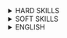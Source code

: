 <details> <summary>HARD SKILLS</summary><blockquote>

<details><summary>Base IT knowledge</summary><blockquote>
  
<details><summary>Computer science</summary><blockquote>

**_Expected for selected level:_**

<details><summary>Basic data structures</summary><blockquote>

---
Success criteria:
+ Primitive data types
+ Array
+ Linked List
+ Stack
+ Map/Dictionary
+ Queue
+ Deque
---
Materials:
+ [Array Data Structure](http://en.wikipedia.org/wiki/Array_data_structure)
+ [Implementations](https://docs.oracle.com/javase/tutorial/collections/implementations/index.html)
+ [Queue](http://en.wikipedia.org/wiki/Queue_(abstract_data_type))
+ [Stack](http://en.wikipedia.org/wiki/Stack_(abstract_data_type))
---
</blockquote></details>

<details><summary>Recursion</summary><blockquote>

---
Success criteria:
+ Recursion vs Iteration
+ Head vs Tail recursion
---
Materials:
+ [Recursion](http://en.wikipedia.org/wiki/Recursion_(computer_science))
+ [Recursive Programming](https://www.cs.cmu.edu/~adamchik/15-121/lectures/Recursions/recursions.html)
+ [Replace Recursion with Iteration](https://www.refactoring.com/catalog/replaceRecursionWithIteration.html)
---
</blockquote></details>

<details><summary>Advanced data structures</summary><blockquote>

---
Success criteria:
+ Heap
+ Trees
+ Self-balanced trees (red-black, B-tree)
+ Graph definition
+ Graph types
+ Common graph problems
+ Concurrency data structures
---
Materials:
+ [Algorithms, Part II](https://www.coursera.org/learn/algorithms-part2)
+ [Collections cheat-sheet](http://zeroturnaround.com/wp-content/uploads/2016/04/Java-Collections-cheat-sheet.png)
+ [Implementations](https://docs.oracle.com/javase/tutorial/collections/implementations/index.html)
---
</blockquote></details>

<details><summary>Basic algorithms</summary><blockquote>

---
Success criteria:
+ Big-O notation
+ Divide-and-conquer algorithms
+ Randomized algorithms
+ Quick sort
+ Merge sort
+ Greedy algorithms
+ Lists manipulations
+ Binary search
---
Materials:
+ [Algorithms, Part I](https://www.coursera.org/learn/algorithms-part1)
+ [Algorithms: Design and Analysis, Part 1](https://www.coursera.org/course/algo)
+ [Thomas H Cormen: Introduction to Algorithms](https://www.amazon.com/Introduction-Algorithms-3rd-MIT-Press/dp/0262033844)
---
</blockquote></details>

<details><summary>Basic data structures internals</summary><blockquote>

---
Success criteria:
+ Basic data structures implementation details (for particular technology stack). Ex: ArrayList, LinkedList, HashMap
---
Materials:
+ [Hash Table](http://en.wikipedia.org/wiki/Hash_table)
+ [Implementations](https://docs.oracle.com/javase/tutorial/collections/implementations/index.html)
---
</blockquote></details>

**_Optional for selected level:_**

<details><summary>Advanced algorithms</summary><blockquote>

---
Success criteria:
+ Sequence alignment
+ Binary search tree
+ Tree traversal
+ Minimum spanning tree
+ Clustering
+ Depths first search
+ Breadth first search
+ Dijkstra shortest path
+ Dynamic programming
+ Knapsack problem
+ Travelling Salesman Problem
---
Materials:
+ [Algorithms (4th Edition) 4th Edition](Algorithms (4th Edition) 4th Edition by Robert Sedgewick (Author), Kevin Wayne (Author))
+ [Algorithms: Design and Analysis, Part 1](https://www.coursera.org/course/algo)
+ [Algorithms: Design and Analysis, Part 2](https://www.coursera.org/course/algo2)
+ [Basic Sorting algorithms](http://en.wikipedia.org/wiki/Sorting_algorithm)
+ [Red black tree](http://en.wikipedia.org/wiki/Red%E2%80%93black_tree)
+ [Trees](http://en.wikipedia.org/wiki/Tree_(data_structure))
+ [Understanding algorithm complexity](http://en.wikipedia.org/wiki/Analysis_of_algorithms)
---
</blockquote></details>

<details><summary>Cryptography</summary><blockquote>

---
Success criteria:
+ Symmetric cryptography
+ Asymmetric cryptography
+ Hashing
---
Materials:
+ [Cryptography](https://en.wikipedia.org/wiki/Cryptography)
+ [Hash function](http://en.wikipedia.org/wiki/Hash_function)
---
</blockquote></details>

<details><summary>Machine Learning</summary><blockquote>

---
Success criteria:
+ Supervised vs Non-supervised learning
+ Linear Regression
+ Logistic Regression
+ Neural Networks
---
Materials:
+ [Machine Learning](https://www.coursera.org/learn/machine-learning)
---
</blockquote></details>

<details><summary>P-Complete problems</summary><blockquote>

---
Success criteria:
+ Definition
+ P vs NP
+ Approaches for NP-Complete problems
---
Materials:
+ [Algorithms: Design and Analysis, Part 2](https://www.coursera.org/course/algo2)
---
</blockquote></details>

<details><summary>Optimization approaches</summary><blockquote>

---
Success criteria:
+ Genetic algorithm
+ Simulated annealing
+ Monte Carlo method
+ Gradient descent
+ Linear optimization (Simplex algorithm, Ellipsoid method)
---
Materials:
+ [Ellipsoid method](https://en.wikipedia.org/wiki/Ellipsoid_method)
+ [Genetic algorithm](https://en.wikipedia.org/wiki/Genetic_algorithm)
+ [Gradient descent](https://en.wikipedia.org/wiki/Gradient_descent)
+ [Monte Carlo method](https://en.wikipedia.org/wiki/Monte_Carlo_method)
+ [Simplex algorithm](https://en.wikipedia.org/wiki/Simplex_algorithm)
+ [Simulated annealing](https://en.wikipedia.org/wiki/Simulated_annealing)
---
</blockquote></details>

</blockquote></details>

</blockquote></details>

<details><summary>Architecture knowledge</summary><blockquote>

**_Expected for selected level:_**

<details><summary>Layered architecture</summary><blockquote>

---
Success criteria:
+ Different layers has to be named (presentation layer -> business layer -> persistence layer -> database) - Purpose of layer isolation (concept of Separation of Concern, layers are replaceable) - One way communication, concept of open and closed layers (open can be leaped over) - Elements of the various layers (presentation layer: jsf page, managed bean, business layer: business objects, persistence layer: persistence mgr -> mybatis, database: various SQL solutions, NoSQL)
---
Materials:
+ [Layered Application Guidelines](https://msdn.microsoft.com/en-us/library/ee658109.aspx)
+ [Layered Architecture : Pattern Description, Key Concepts](https://www.safaribooksonline.com/library/view/software-architecture-patterns/9781491971437/ch01.html)
---
</blockquote></details>

<details><summary>UML Basics for Developers - Novice</summary><blockquote>

---
Success criteria:
+ Understanding purpose and importance of UML
+ Ability to read any type of UML diagrams
---
Materials:
+ [UML Essentials for Java](http://www.amazon.com/UML-Java%C2%BF-Programmers-Robert-Martin/dp/0131428489)
---
</blockquote></details>

<details><summary>Architectural patterns</summary><blockquote>

---
Success criteria:
+ Understanding the basics: - Why does a clear, properly defined architecture is important? (seeing the big picture before starting the development, avoiding the big ball of mud…) - How does architecture patterns help? (help define basic characteristics/behavior of an app.) - List the various patterns (monolithic, Microservices, SOA, client-server, layered, space based, microkernel, pipe and filter...) - Understanding the differences between the pattern, when to use them (scalability, performance, ease of deployment, testability, other quality attributes)
---
Materials:
+ [CQRS](http://martinfowler.com/bliki/CQRS.html)
+ [Event-driven architecture](https://en.wikipedia.org/wiki/Event-driven_architecture)
+ [Event sourcing](http://martinfowler.com/eaaDev/EventSourcing.html)
+ [Event sourcing, event-driven architectures and CQRS](https://www.youtube.com/watch?v=aWUZLejW-2I)
+ [Software Architecture Fundamentals Understanding the Basics by O'Reilly](http://shop.oreilly.com/product/110000195.do)
+ [Software Architecture Patterns](http://www.oreilly.com/programming/free/software-architecture-patterns.csp)
---
</blockquote></details>

<details><summary>Domain-driven design</summary><blockquote>

---
Success criteria:
+ - Importance of a domain expert, the ubiquitous language - Bounded context - Entity vs. Value Object, Associations, Aggregates - Typical patterns in DDD (Repository Façade, Adapter) - Anti corruption layer - Domain events
---
Materials:
+ [DDD Community](http://dddcommunity.org/)
+ [Domain-Driven Design: Tackling Complexity in the Heart of Software](https://www.amazon.com/gp/product/0321125215/)
+ [Domain-Driven Design Quickly](http://www.infoq.com/minibooks/domain-driven-design-quickly)
+ [Pluralsight](http://www.pluralsight.com/courses/domain-driven-design-fundamentals)
---
</blockquote></details>

<details><summary>Integration Patterns - Intermediate</summary><blockquote>

---
Success criteria:
+ Theoretical knowledge of most integration patterns
+ Understanding of systems integration concepts
---
Materials:
+ [Compact list of the patterns](http://camel.apache.org/enterprise-integration-patterns.html)
+ [Introduction to integration patterns](http://www.amazon.com/Enterprise-Integration-Patterns-Designing-Deploying/dp/0321200683)
+ [Introduction to Integration With Apache Camel](https://www.pluralsight.com/courses/apache-camel-intro-integration)
---
</blockquote></details>

<details><summary>SOA + Microservices</summary><blockquote>

---
Success criteria:
+ Understanding the concepts of both SOA and MS (service components, distributed architecture) and bringing differences in compare SOA and MS (i.e. SOA is complex, expensive, difficult to understand and implement)
+ Describing implementation topologies (API REST-based, Application REST-based topology, Centralized messaging topology)
+ Name advantages of Microservices architecture versus SOA and vice versa
---
Materials:
+ [Event-Driven Microservices](http://shop.oreilly.com/product/0636920047551.do)
+ [Microservice architecture patterns and best practices](http://microservices.io/)
+ [Microsoft application architecture guide. Chapter 9: Service Layer Guidelines](https://docs.microsoft.com/en-us/previous-versions/msp-n-p/ee658090(v%3dpandp.10))
+ [Service layer](http://www.microsoft.com/en-us/download/details.aspx?id=16236)
---
</blockquote></details>

<details><summary>Typical architecture bugs/antipatterns</summary><blockquote>

---
Success criteria:
+ Architecture by implication: we go Agile, we don't need architecture Design by committee: too many person involved, but no unifying plan or vision -> one knowledgeable, accountable architect needed Analysis paralysis: too many details hide the core principles Vendor lock-in: dependency on one, big vendor Reinvent the wheel: missing communication between projects Big upfront design: designing the entire architecture at the beginning of the project when you know least about the system Armchair architecture: non-coding architects, who are not fully involved in the full lifecycle of the project
---
Materials:
+ [Useful reading](https://sourcemaking.com/antipatterns/software-architecture-antipatterns)
---
</blockquote></details>

<details><summary>UML Basics for Developers - Intermediate</summary><blockquote>

---
Success criteria:
+ Ability to draw any type of UML diagrams
+ Contribution to architecture documentation
---
Materials:
+ [UML Concepts](Michael R. Blaha, James R Rumbaugh. Object-Oriented Modeling and Design with UML)
+ [UML Distilled](http://www.amazon.com/UML-Distilled-Standard-Modeling-Language-ebook/dp/B000OZ0N8A/ref=mt_kindle?_encoding=UTF8&me=)
---
</blockquote></details>

<details><summary>Integration Patterns - Advanced</summary><blockquote>

---
Success criteria:
+ Practical usage of several integration patterns
---
Materials:
+ [Integration patterns](http://www.enterpriseintegrationpatterns.com/)
---
</blockquote></details>

<details><summary>Message-oriented architecture</summary><blockquote>

---
Success criteria:
+ Describe some patterns: CQRS, Event-sourcing
+ Comparison between Message-oriented architecture and Event-driven Architecture
+ Drawbacks of Message-oriented architecture (transactions support, maintenance and governance of component contracts)
+ PROS and CONS of the various development process stages comparing to other patterns (i.e. development VS deployment, testability VS scalability)
---
Materials:
+ [Enterprise integration patterns - designing, building, and deploying messaging solutions](http://www.amazon.com/Enterprise-Integration-Patterns-Designing-Deploying/dp/0321200683/)
---
</blockquote></details>

</blockquote></details>  

<details><summary>Development</summary><blockquote>

<details><summary>Java Development</summary><blockquote>

<details><summary>Java Software Design</summary><blockquote>

Expected for selected level:
<details><summary>GOF Patterns - Novice</summary><blockquote>
This is a dropdown with text!
</blockquote></details>

<details><summary>Aspect-oriented programming</summary><blockquote>
This is a dropdown with text!
</blockquote></details>

<details><summary>GOF Patterns - Intermediate</summary><blockquote>
This is a dropdown with text!
</blockquote></details>

<details><summary>OOP design principles</summary><blockquote>
This is a dropdown with text!
</blockquote></details>

<details><summary>Functional programming</summary><blockquote>
This is a dropdown with text!
</blockquote></details>

Optional for selected level:
<details><summary>Reactive design/programming</summary><blockquote>
This is a dropdown with text!
</blockquote></details>

</blockquote></details>

<details><summary>Java SE Development</summary><blockquote>
  
<details><summary>Core Java Development</summary><blockquote>

**_Expected for selected level:_**

<details><summary>Java and XML - Novice</summary><blockquote>
  
---  
Success criteria:
+ Understand the concept of marshalling / unmarshalling
+ Understand XML parsing concepts
---
Materials:
Java & XML
+ https://www.ntu.edu.sg/home/ehchua/programming/java/J6d_xml.html
+ https://docs.oracle.com/javase/tutorial/jaxb/TOC.html
+ http://www.oracle.com/technetwork/articles/javase/index-140168.html
+ https://www.javatpoint.com/jaxb-unmarshalling-example
+ https://examples.javacodegeeks.com/core-java/xml/bind/jaxb-unmarshal-example/
---
</blockquote></details>

<details><summary>Java Collections overview</summary><blockquote>

---
Success criteria:
+ Know all basic interfaces (List, Set, Map) and understand their differences
+ Know implementations of these interfaces from JDK and their behavior
---
Materials:
+ [Collections.compare:JDK, Eclipse, Guava, Apache](https://youtu.be/QwZF8xQHlxE?t=2504)
+ [Collections Framework Overview](https://docs.oracle.com/javase/8/docs/technotes/guides/collections/overview.html)
+ [Java Collections Framework](http://www.tutorialspoint.com/java/java_collections.htm)
+ [Java Collections Framework summary table](http://www.codejava.net/java-core/collections/java-collections-framework-summary-table)
+ [Java collections overview](http://tutorials.jenkov.com/java-collections/overview.html)
+ [Java collections overview](https://en.wikiversity.org/wiki/Java_Collections_Overview)
---
</blockquote></details>

<details><summary>Java IO</summary><blockquote>

---
Success criteria:
+ Know Java serialization approaches
+ Reader/Writer vs Stream
---
Materials:
+ [Introduction to Java Serialization](https://www.baeldung.com/java-serialization)
+ [java.io Quick Reference](http://www.cs101.org/ipij/io-reference.html)
---
</blockquote></details>

<details><summary>Java Language Fundamentals</summary><blockquote>

---
Success criteria:
+ Understand OOP concepts
+ Know language syntax and constructions
+ Understand visibility modifiers, exception handling
+ Be aware of java.lang.*classes
---
Materials:
+ [Java - Basic Syntax](http://www.tutorialspoint.com/java/java_basic_syntax.htm)
+ [Java Language Specification > Chapter 18. Syntax](https://docs.oracle.com/javase/specs/jls/se7/html/jls-18.html)
+ [Java Language Specification > Chapter 19. Syntax](https://docs.oracle.com/javase/specs/jls/se8/html/jls-19.html)
+ [Java Programming Cheatsheet](http://introcs.cs.princeton.edu/java/11cheatsheet/)
+ [Some Java Syntax for Applications](http://www.willamette.edu/~gorr/classes/cs231/lectures/chp2.htm)
---
</blockquote></details>

<details><summary>Java Management Extensions (JMX) - Novice</summary><blockquote>

---
Success criteria:
+ Terms
+ Manageable Resource
+ Mbean
+ MBean Server
+ Accessing Mbeans
---
Materials:
+ [Essentials of the JMX API](http://docs.oracle.com/javase/1.5.0/docs/guide/jmx/tutorial/essential.html)
+ [Getting Started with Java Management Extensions (JMX)](http://www.oracle.com/technetwork/articles/javase/jmx-138825.html)
---
</blockquote></details>

<details><summary>Java Security, overview</summary><blockquote>

---
Success criteria:
+ Java Security Overview (hashing, signing, cryptography)
---
Materials:
+ [Java Security API](http://journals.ecs.soton.ac.uk/java/tutorial/security1.1/overview/index.html)
+ [Overview of Java Security Models](https://docs.oracle.com/cd/E12839_01/core.1111/e10043/introjps.htm)
---
</blockquote></details>

<details><summary>Multithreading: classic model and concurrency - Novice</summary><blockquote>

---
Success criteria:
+ Synchronized keyword (static vs non-static method, synchronized block)
+ volatile keyword, gotchas with 64-bit values
+ wait/notify/notifyAll, sleep, yeild
+ Starting new thread (start vs run), Runnable interface
+ Daemon Threads + JVM shutdown
+ Shutdown Hooks
+ Thread Groups
---
Materials:
+ [The Java Tutorials: Concurrency](https://docs.oracle.com/javase/tutorial/essential/concurrency/)
---
</blockquote></details>

<details><summary>The Java Database Connectivity API (JDBC), basics</summary><blockquote>

---
Success criteria:
+ Establishing a Connection
+ Using Callable Statements
+ Using Prepared Statements
+ Protecting from SQL injections
---
Materials:
+ [Java JDBC Tutorial - Part 0: Overview](https://www.youtube.com/watch?v=8-iQDUl10vM)
+ [Processing SQL Statements with JDBC](https://docs.oracle.com/javase/tutorial/jdbc/basics/processingsqlstatements.html)
---
</blockquote></details>

<details><summary>Java and XML - Intermediate</summary><blockquote>

---
Success criteria:
+ Be able to compare DOM / SAX / StAX / JAXB and select the most appropriate for the problem
+ Be able to customize XML processing operations
+ Know what is XPath and when to use it
+ Be aware of XSLT and its use cases
+ XSDs and DTDs
---
Materials:
+ [Document Object Model (DOM)](https://www.youtube.com/watch?v=ABIEmAyKtls)
+ [Extensible Stylesheet Language Transformations (XSLT/XPath), Xpath](https://www.youtube.com/watch?v=GCHfgJFzvKk)
+ [Generate XML Schema from Java class using 'schemagen' tool](http://theopentutorials.com/post/uncategorized/generate-xml-schema-from-java-class-using-schemagen-tool/)
+ [Java API for XML Processing (JAXP)](http://homepages.inf.ed.ac.uk/stg/teaching/ec/slides/jaxp.pdf)
+ [Java API for XML Processing (JAXP), in practice](http://www.ibm.com/developerworks/ru/library/x-stax1/)
+ [JAXB tutorial part 1: XML Binding explained : javavids](https://www.youtube.com/watch?v=4J_ytgQ96Kg)
+ [Simple API for XML (SAX)](https://xerces.apache.org/xerces2-j/faq-sax.html#faq-1)
+ [Simple API for XML (SAX)](http://www.saxproject.org/quickstart.html)
+ [Streaming API for XML (StAX)](https://docs.oracle.com/javase/tutorial/jaxp/stax/why.html)
---
</blockquote></details>

<details><summary>Java Collections day-to-day usage</summary><blockquote>

---
Success criteria:
+ Understand implementation details of concrete classes
---
Materials:
+ [Java Collections](http://www.benchresources.net/interview-question-on-java-collection-framework-overview/)
+ [Java collections overview](http://java-performance.info/java-collections-overview/)
---
</blockquote></details>

<details><summary>Java Management Extensions (JMX) - Intermediate</summary><blockquote>

---
Success criteria:
+ JMX Agent
+ Instrumentation
+ JMX API
---
Materials:
+ [Using JMX Agents](https://docs.oracle.com/javase/8/docs/technotes/guides/jmx/overview/agent.html)
---
</blockquote></details>

<details><summary>Java Naming & Directory Interface (JNDI)</summary><blockquote>

---
Success criteria:
+ JNDI Overview
+ JNDI Context
+ JNDI Environment
+ Binding Objects
+ Type Inference
---
Materials:
+ [Java Naming and Directory Interface (JNDI)](http://docs.oracle.com/javase/8/docs/technotes/guides/jndi/)
+ [Naming and Directory Concepts](https://docs.oracle.com/javase/tutorial/jndi/concepts/index.html)
---
</blockquote></details>

<details><summary>Java NIO - Intermediate</summary><blockquote>

---
Success criteria:
+ NIO files
---
Materials:
+ [Java NIO files tutorial (Oracle site)](https://docs.oracle.com/javase/tutorial/essential/io/fileio.html)
---
</blockquote></details>

<details><summary>Multithreading: classic model and concurrency - Intermediate</summary><blockquote>

---
Success criteria:
+ Standard Executors (Single-Thread, Fixed, Pooled)
+ Scheduled executor
+ Callable/Future interface
+ ReentrantLock, ReentrantReadWriteLock
+ Atomic* (Integer, Boolean, etc)
+ Concurrent collections: CopyOnWriteArrayList/Set, ConcurrentSkipListMap/Set, ConcurrentHashMap
+ Thread States
+ BlockingQueues/Dequeues (Linked*, Array*, Priority*,etc...)
---
Materials:
+ [Java Concurrency Essentials Tutorial](https://www.javacodegeeks.com/2015/09/java-concurrency-essentials.html)
+ [Java Concurrent Animated](https://sourceforge.net/projects/javaconcurrenta)
---
</blockquote></details>

<details><summary>The Java Database Connectivity API (JDBC), in practice</summary><blockquote>

---
Success criteria:
+ Using Transactions
+ Obtaining metadata
+ Batch Processing
---
Materials:
+ [An Introduction to Java Database (JDBC) Programming](http://www.ntu.edu.sg/home/ehchua/programming/java/JDBC_Basic.html)
+ [JDBC Performance Tuning](http://www.simplecodestuffs.com/jdbc-performance-tuning/)
+ [JDBC - Transactions](http://www.tutorialspoint.com/jdbc/jdbc-transactions.htm)
+ [Using SQLXML Objects](https://docs.oracle.com/javase/tutorial/jdbc/basics/sqlxml.html)
---
</blockquote></details>

<details><summary>Java and XML - Advanced</summary><blockquote>

---
Success criteria:
+ Schema generation (schemagen)
+ Mapping cyclic references to XML
+ Dealing with large documents, performance and thread-safety
+ When to Use StAX
+ Streaming versus DOM
+ Pull Parsing versus Push Parsing
+ StAX Use Cases
+ Comparing StAX to Other JAXP APIs
+ StAX API
+ Cursor API
+ Iterator API
+ Iterator Event Types
+ Event Mapping
---
Materials:
+ [Trail: Java API for XML Processing (JAXP)](https://docs.oracle.com/javase/tutorial/jaxp/)
---
</blockquote></details>

<details><summary>Java Management Extensions (JMX) - Advanced</summary><blockquote>

---
Success criteria:
+ JMX Connectors
+ Lookup Services
+ Configuration
+ JMX Security
---
Materials:
+ [MX: Much More Than Just Application Monitoring](https://www.youtube.com/watch?v=aKGYa6Y9r60)
---
</blockquote></details>

<details><summary>Java Memory Model</summary><blockquote>

---
Success criteria:
+ Synchronizes-With rule
+ Happens-Before rule
+ synchronized keyword semantics
+ volatile keyword semantics
+ final fields visibility
---
Materials:
+ [JLS Chapter 17](https://docs.oracle.com/javase/specs/jls/se7/html/jls-17.html)  
---
</blockquote></details>

<details><summary>Java NIO - Advanced</summary><blockquote>

---
Success criteria:
+ Java NIO vs. IO
+ NIO network programming
---
Materials:
+ [Java NIO vs. IO](http://tutorials.jenkov.com/java-nio/index.html)
---
</blockquote></details>

<details><summary>Multithreading: classic model and concurrency - Advanced</summary><blockquote>

---
Success criteria:
+ Semaphore, Phaser, CountdownLatch, CyclicBarrier
+ Fork/Join pool
+ Self-Monitoring, Deadlock detection, long wait detection (over JMX)
---
Materials:
+ [Java Concurrency Utilities](http://tutorials.jenkov.com/java-util-concurrent/index.html)
---
</blockquote></details>

<details><summary>The Java Database Connectivity API (JDBC), advanced</summary><blockquote>

---
Success criteria:
+ Using Advanced Data Types (large objects, arrays, etc.)
+ Streaming Large Portions of Data
+ Transaction Isolation Levels
+ Safepoints
---
</blockquote></details>

**_Optional for selected level:_**

<details><summary>Authentication and Access Control</summary><blockquote>

---
Success criteria:
+ Java Authentication and Authorization Service (JAAS)
+ Signature Timestamp Support
---
Materials:
+ [JAAS Tutorials](http://www.cs.lafayette.edu/docs/java/guide/security/jaas/tutorials/index.html)
---
</blockquote></details>

<details><summary>Cryptography in Java</summary><blockquote>

---
Success criteria:
+ Java Cryptography Architecture(JCA)
+ Java Cryptographic Extension (JCE)
---
Materials:
+ [Java Cryptography Architecture](https://docs.oracle.com/javase/10/security/java-cryptography-architecture-jca-reference-guide.htm)
---
</blockquote></details>

<details><summary>Java Security, advanced</summary><blockquote>

---
Success criteria:
+ Security Architecture
+ Standard Algorithm
+ Oracle Providers
+ Policy Permissions
+ Default Policy Implementation and Policy File Syntax
+ API for Privileged Blocks
+ Security Managers
+ Security for Rich Internet Applications (RIAs)
+ Troubleshooting Security
+ The XML Digital Signature
---
</blockquote></details>

<details><summary>Lock-free programming</summary><blockquote>

---
Success criteria:
+ Difference from the approach with locks
+ Atomic operations, CAS, spinlocks, ABA problem
+ Lock-structures (queue, stack, map)
---
</blockquote></details>

<details><summary>Public Key Infrastructure (PKI)</summary><blockquote>

---
Success criteria:
+ X.509 Certificate and Certificate Revocations Lists (CRLs)
+ Java CertPath API
+ On-Line Certificate Status Protocol (OCSP)
+ Java PKCS#11 Reference Guide
---
Materials:
+ [Public Key Infrastructure (PKI)](https://www.youtube.com/watch?v=GQVSpHDfW4s)
---
</blockquote></details>

<details><summary>Secure Communications</summary><blockquote>

---
Success criteria:
+ Java Secure Socket Extension(JSSE)
+ Java GSS-API(JGSS)
+ Java SASL API
---
Materials:
+ [Support Readiness Document for Java Secure Socket Extension 1.0.1](http://ls7-www.cs.uni-dortmund.de/doc2/ersticd/dokumentation/supportreadiness/JSSE_SRD.pdf)
---
</blockquote></details>

</blockquote></details>

<details><summary>JVM, JDK and Tools</summary><blockquote>

**_Expected for selected level:_**

<details><summary>Classloading - Intermediate</summary><blockquote>

---
Success criteria:
+ Bootstrap, System and Extension classloaders
+ Current and Context Classloaders
+ How a class is loaded within JVM
---
Materials:
+ [Loading, Linking, and Initializing](https://docs.oracle.com/javase/specs/jvms/se7/html/jvms-5.html)
---
</blockquote></details>

<details><summary>Garbage Collection in Java</summary><blockquote>

---
Success criteria:
+ Available Collectors
+ Parallel Collector
+ Concurrent Collector
+ Sizing the Generations
---
Materials:
+ [Java Garbage Collection Basics](http://www.oracle.com/webfolder/technetwork/tutorials/obe/java/gc01/index.html)
+ [Java Garbage Collection Handbook](https://plumbr.io/java-garbage-collection-handbook)
+ [Java SE 8 HotSpot Virtual Machine Garbage Collection Tuning](https://docs.oracle.com/javase/10/gctuning/toc.htm)
---
</blockquote></details>

<details><summary>HotSpot Ergonomics</summary><blockquote>

---
Success criteria:
+ Garbage collector
+ Heap size
+ Runtime compiler
---
</blockquote></details>

<details><summary>HotSpot Performance and Tuning</summary><blockquote>

---
Success criteria:
+ Memory and Garbage Collection
+ Startup and Runtime Performance Optimization
+ Heap Monitoring
+ Thread Monitoring
+ Analysis Tools
---
Materials:
+ [Introduction to HotSpot JVM Performance and Tuning](https://www.ibm.com/support/knowledgecenter/SS3JSW_6.0.0/performance/performance/integrator/SIPM_HotSpotJVMIntro.html?view=embed)
+ [JVM runtime analysis](https://docs.bmc.com/docs/display/public/ars81/JVM+runtime+analysis)
+ [Tuning Java Virtual Machines (JVMs)](https://docs.oracle.com/cd/E24329_01/web.1211/e24390/jvm_tuning.htm#PERFM150)
---
</blockquote></details>

<details><summary>HotSpot VM overview</summary><blockquote>

---
Success criteria:
+ Engine Architecture
+ Command Line Options
---
Materials:
+ [The JVM Architecture Explained](https://dzone.com/articles/jvm-architecture-explained)
---
</blockquote></details>

<details><summary>Java Troubleshooting, Profiling, Monitoring and Management Tools</summary><blockquote>

---
Success criteria:
+ jconsole, Java Visual VM
+ Java Mission Control, Java Flight Recorder
---
Materials:
+ [Java Troubleshooting, Profiling, Monitoring and Management Tools](https://docs.oracle.com/javase/8/docs/technotes/tools/unix/s8-management-tools.html#sthref275)
---
</blockquote></details>

<details><summary>Classloading - Advanced</summary><blockquote>

---
Success criteria:
+ Implementing your own classloader
+ Classloading within application servers
+ Classloading and OSGi
---
Materials:
+ [Add link]()
---
</blockquote></details>

**_Optional for selected level:_**

<details><summary>Create and Build Applications</summary><blockquote>

---
Success criteria:
+ extcheck, jdeps, java, javah, jdb
---
Materials:
+ [Create and Build Applications](https://docs.oracle.com/javase/8/docs/technotes/tools/unix/s1-create-build-tools.html#sthref31)
---
</blockquote></details>

<details><summary>Internationalization Tools</summary><blockquote>

---
Success criteria:
+ native2ascii
---
Materials:
+ [Internationalization Tools](https://docs.oracle.com/javase/8/docs/technotes/tools/unix/s3-internationalizat-tools.html#sthref162)
---
</blockquote></details>

<details><summary>Java DB</summary><blockquote>

---
Success criteria:
+ Java DB overview
---
Materials:
+ [Add link]()
---
</blockquote></details>

<details><summary>Java Deployment Tools</summary><blockquote>

---
Success criteria:
+ javapackager, pack200, unpack200
---
Materials:
+ [Java Deployment Tools](https://docs.oracle.com/javase/8/docs/technotes/tools/unix/s6-deployment-tools.html#sthref214)
---
</blockquote></details>

<details><summary>Java IDL and RMI-IIOP Tools</summary><blockquote>

---
Success criteria:
+ tnameserv, idlj, orbd, servertool
---
Materials:
+ [Java IDL and RMI-IIOP Tools](https://docs.oracle.com/javase/8/docs/technotes/tools/unix/s5-idl-rmi-iiop.html#sthref183)
---
</blockquote></details>

<details><summary>Java Virtual Machine Tool Interface (JVM TI)</summary><blockquote>

---
Success criteria:
+ Java Virtual Machine Tool Interface (JVM TI) overview
---
Materials:
+ [Add link]()
---
</blockquote></details>

<details><summary>Java Web Services Tools</summary><blockquote>

---
Success criteria:
+ scheamgen, wsgen, wsimport, xjc
---
Materials:
+ [Java Web Services Tools](https://docs.oracle.com/javase/8/docs/technotes/tools/unix/s10-web-services-tools.html#sthref310)
---
</blockquote></details>

<details><summary>Java Web Start Tools</summary><blockquote>

---
Success criteria:
+ javaws
---
Materials:
+ [Java Web Start Tools](https://docs.oracle.com/javase/8/docs/technotes/tools/unix/s7-web-start-tools.html#sthref269)
---
</blockquote></details>

<details><summary>Monitoring Tools</summary><blockquote>

---
Success criteria:
+ jcmd, jps, jstat , jstatd
---
Materials:
+ [Monitoring Tools](https://docs.oracle.com/javase/8/docs/technotes/tools/unix/s9-monitoring-tools.html#sthref282)
---
</blockquote></details>

<details><summary>Remote Method Invocation (RMI) Tools</summary><blockquote>

---
Success criteria:
+ rmic, rmiregistry, rmid, serialver
---
Materials:
+ [Remote Method Invocation (RMI) Tools](https://docs.oracle.com/javase/8/docs/technotes/tools/unix/s4-rmi-tools.html#sthref166)
---
</blockquote></details>

<details><summary>Scripting Tools</summary><blockquote>

---
Success criteria:
+ jjs
+ jrunscript
---
Materials:
+ [Scripting Tools](https://docs.oracle.com/javase/8/docs/technotes/tools/unix/s12-scripting-tools.html#sthref347)
---
</blockquote></details>

<details><summary>Security Tools</summary><blockquote>

---
Success criteria:
+ keytool, jarsigner, policytool, kinit, klist, ktab
---
Materials:
+ [Security Tools](https://docs.oracle.com/javase/8/docs/technotes/tools/unix/s2-security-tools.html#sthref123)
---
</blockquote></details>

<details><summary>The Java Virtual Machine Specification, advanced</summary><blockquote>

---
Success criteria:
+ The class File Format
+ The ClassFile Structure
+ The Internal Form of Names
+ Descriptors
+ The Constant Pool
+ Fields
+ Methods
+ Attributes
+ Format Checking
+ Constraints on Java Virtual Machine code
+ Loading, Linking, and Initializing
+ The Java Virtual Machine Instruction Set
+ HotSpot Engine Architecture
+ HotSpot Thread Implementation (Solaris)
---
Materials:
+ [Add link]()
---
</blockquote></details>

<details><summary>The Java Virtual Machine Specification, basics</summary><blockquote>

---
Success criteria:
+ The Structure of the Java Virtual Machine
+ Classloader subsystem
+ Runtime data areas
+ Execution engine
---
Materials:
+ [The Java Virtual Machine](https://www.artima.com/insidejvm/ed2/jvmP.html)
---
</blockquote></details>

<details><summary>The Java Virtual Machine Specification, in practice</summary><blockquote>

---
Success criteria:
+ Compiling for the Java Virtual Machine
+ ByteCode Format
+ Constants, Local Variables, and Control Constructs representation
+ Arithmetic representation
+ Accessing the Run-Time Constant Pool
+ Receiving Arguments representation
+ Invoking Methods representation
+ Class Instances representation
+ Arrays representation
+ Compiling Switches
+ Operations on the Operand Stack
+ Throwing and Handling Exceptions
+ Compiling finally
+ Synchronization representation
+ Annotations
---
Materials:
+ [Internal architecture of the Java Virtual Machine (JVM) Java SE 7](http://blog.jamesdbloom.com/JVMInternals.html#per_thread)
---
</blockquote></details>

<details><summary>Troubleshooting tools</summary><blockquote>

---
Success criteria:
+ jinfo, jhat, jmap, jsadebugd, jstack
---
Materials:
+ [Troubleshooting tools](https://docs.oracle.com/javase/8/docs/technotes/tools/unix/s9-monitoring-tools.html#sthref282)
---
</blockquote></details>

</blockquote></details>

</blockquote></details>

<details><summary>Java EE Development</summary><blockquote>
This is a dropdown with text!
</blockquote></details>

<details><summary>Java 8</summary><blockquote>

**_Expected for selected level:_**

<details><summary>Concurrency</summary><blockquote>

---
Success criteria:
+ CompletableFuture
+ StampedLock
+ LongAdder, DoubleAdder
+ Parallel sorting
---
Materials:
+ [CompletableFuture in Java 8](https://youtu.be/-MBPQ7NIL_Y)
+ [Guide to CompletableFuture](http://www.baeldung.com/java-completablefuture)
+ [Java 8 concurrency](http://winterbe.com/posts/2015/04/07/java8-concurrency-tutorial-thread-executor-examples/)
+ [Java Parallel Sorting Blog](https://www.javacodegeeks.com/2013/04/arrays-sort-versus-arrays-parallelsort.html)
+ [New Concurrency Utilities in Java 8](https://youtu.be/Q_0_1mKTlnY)
---
</blockquote></details>

<details><summary>Interface’s Default and Static Methods</summary><blockquote>

---
Success criteria:
+ New default methods in JDK
+ Static methods in interfaces
---
Materials:
+ [Default Methods](http://docs.oracle.com/javase/tutorial/java/IandI/defaultmethods.html)
+ [Everything about Java 8](http://www.techempower.com/blog/2013/03/26/everything-about-java-8/)
+ [Interface Default and Static Method Reference](https://softwarecave.org/2017/02/13/default-and-static-methods-in-interfaces-in-java-8/)
---
</blockquote></details>

<details><summary>Lambdas and Functional Interfaces</summary><blockquote>

---
Success criteria:
+ Lambda expressions syntax
+ Method references
+ Purpose of @FunctionalInterface
+ API support for functional style (java.util.function)
---
Materials:
+ [Java 8 in action](https://www.manning.com/books/java-8-in-action)
+ [Your questions answered: all about Lambdas and friends](http://www.lambdafaq.org/)
---
</blockquote></details>

<details><summary>Significant Java 8 API changes</summary><blockquote>

---
Success criteria:
+ Optional class
+ New Date/Time API
---
Materials:
+ [DZone's Guide to Modern Java](https://dzone.com/guides/modern-java)
+ [Guide to Java 8 Optional](https://www.baeldung.com/java-optional)
+ [Java 8 Time and Date API Reference (1)](http://mattgreencroft.blogspot.com/2014/12/java-8-time-choosing-right-object.html)
+ [Java 8 Time and Date API Reference (2)](https://blog.tompawlak.org/java-8-conversion-new-date-time-api)
+ [Java 8 Time and Date API Reference (3)](https://www.nagarro.com/en/perspectives/post/28/java-8-new-date-and-time-api)
---
</blockquote></details>

<details><summary>Streams</summary><blockquote>

---
Success criteria:
+ Intermediate and terminal operations
+ Classes from java.util.stream (Stream, StreamSupport, Spliterator), streams of primitives
+ Sequential and parallel streams
+ Standard streams (map, filter, sum, etc)
---
Materials:
+ [Part 2: Processing Data with Java SE 8 Streams](http://www.oracle.com/technetwork/articles/java/architect-streams-pt2-2227132.html)
+ [Processing Data with Java SE 8 Streams, Part 1](http://www.oracle.com/technetwork/articles/java/ma14-java-se-8-streams-2177646.html)
---
</blockquote></details>

</blockquote></details>

<details><summary>Application Layer Frameworks</summary><blockquote>

<details><summary>Spring Framework</summary><blockquote>

<details><summary>Spring Core</summary><blockquote>

**_Expected for selected level:_**

<details><summary>Beans, IoC Container</summary><blockquote>

---
Success criteria:
+ Container and Beans overview
+ Dependencies
+ Bean scopes
+ Customizing the nature of a bean
+ Bean definition inheritance
+ Container Extension Points
+ XML based container configuration
+ Annotation-based container configuration
+ Classpath scanning and managed components
+ Using JSR 330 Standard Annotations
+ Java-based container configuration
+ Additional Capabilities of the ApplicationContext
+ The BeanFactory
---
Materials:
+ [Beans, IoC Container](https://docs.spring.io/spring/docs/current/spring-framework-reference/core.html#beans)
+ [Spring Fundamentals](https://www.pluralsight.com/courses/spring-fundamentals)
---
</blockquote></details>

<details><summary>Resources files handling</summary><blockquote>

---
Success criteria:
+ The Resource interface
+ The ResourceLoader
+ Resources as dependencies
+ Application contexts and Resource paths
---
Materials:
+ [Resources files handling](https://docs.spring.io/spring/docs/current/spring-framework-reference/core.html#resources)
---
</blockquote></details>

<details><summary>AOP with Spring - Intermediate</summary><blockquote>

---
Success criteria:
+ AOP Introduction
+ Built in proxying mechanisms
---
Materials:
+ [AOP with Spring - Intermediate](https://docs.spring.io/spring/docs/current/spring-framework-reference/core.html#aop)
---
</blockquote></details>

<details><summary>EJB</summary><blockquote>

---
Success criteria:
+ Accessing EJBs
+ Spring’s EJB implementation support
---
Materials:
+ [EJB](https://docs.spring.io/spring/docs/current/spring-framework-reference/integration.html#ejb)
---
</blockquote></details>

<details><summary>Introduction to Spring Testing</summary><blockquote>

---
Success criteria:
+ Introduction to Spring Testing
+ Unit Testing
+ Integration Testing
+ MVC Test Framework
---
Materials:
+ [Introduction to Spring Testing](https://docs.spring.io/spring/docs/current/spring-framework-reference/testing.html#testing-introduction)
---
</blockquote></details>

<details><summary>JMS</summary><blockquote>

---
Success criteria:
+ Using Spring JMS
+ Sending a Message
+ Receiving a message
---
Materials:
+ [JMS](http://docs.spring.io/spring/docs/current/spring-framework-reference/html/jms.html)
---
</blockquote></details>

<details><summary>Spring MVC Framework</summary><blockquote>

---
Success criteria:
+ The DispatcherServlet
+ Implementing Controllers
+ Handler mappings
+ Resolving views
+ Building URIs
+ Using locales
+ Using themes
+ Spring’s multipart (file upload) support
+ Handling exceptions
+ Web Security
+ Convention over configuration support
+ HTTP caching support
+ Configuring Spring MVC
---
Materials:
+ [Spring MVC Framework](https://docs.spring.io/spring/docs/current/spring-framework-reference/web.html#mvc)
---
</blockquote></details>

<details><summary>Spring.MVC Framework. REST Implementation</summary><blockquote>

---
Success criteria:
+ Creating REST Controllers
+ RestTemplate usage
+ HTTP Message Conversion
+ Async RestTemplate
+ Creating asynchronous controller
---
Materials:
+ [Architecting Web Applications with Spring](https://www.pluralsight.com/courses/architecting-web-applications-spring)
+ [Spring.MVC Framework. REST Implementation(1)](https://docs.spring.io/spring-framework/docs/4.3.13.RELEASE/spring-framework-reference/html/mvc.html#mvc-controller)
+ [Spring.MVC Framework. REST Implementation(2)](https://docs.spring.io/spring-framework/docs/current/spring-framework-reference/web.html#mvc-controller)
+ [Spring.MVC Framework. REST Implementation](https://spring.io/guides/gs/rest-service/)
---
</blockquote></details>

<details><summary>Validation, Data Binding, and Type Conversion</summary><blockquote>

---
Success criteria:
+ Resolving codes to error messages
+ Bean manipulation and the BeanWrapper
+ Spring Type Conversion
+ Spring Field Formatting
+ Configuring a global date & time format
+ Spring Validation
---
Materials:
+ [Validation, Data Binding, and Type Conversion(1)](https://docs.spring.io/spring-framework/docs/4.3.13.RELEASE/spring-framework-reference/html/validation.html)
+ [Validation, Data Binding, and Type Conversion(2)](https://docs.spring.io/spring-framework/docs/current/spring-framework-reference/core.html#validation)
---
</blockquote></details>

<details><summary>AOP with Spring - Advanced</summary><blockquote>

---
Success criteria:
+ @AspectJ support
+ Using AspectJ with Spring applications
+ Schema-based AOP support
+ Mixing aspect types
+ Pointcut API in Spring
+ Advice API in Spring
+ Advisor API in Spring
+ Using the ProxyFactoryBean to create AOP proxies
+ Concise proxy definitions
+ Creating AOP proxies programmatically with the ProxyFactory
+ Manipulating advised objects
+ Using TargetSources
+ Defining new Advice types
---
Materials:
+ [AOP using Spring AOP and AspectJ](https://www.pluralsight.com/courses/aspect-oriented-programming-spring-aspectj)
+ [AOP with Spring - Advanced](https://docs.spring.io/spring/docs/current/spring-framework-reference/core.html#aop-api)
---
</blockquote></details>

<details><summary>Cache Abstraction</summary><blockquote>

---
Success criteria:
+ Declarative annotation-based caching
+ Declarative XML-based caching
+ Configuring the cache storage
+ Plugging-in different back-end caches
---
Materials:
+ [Cache Abstraction](https://docs.spring.io/spring/docs/current/spring-framework-reference/integration.html#cache)
+ [Cache Providers](http://docs.spring.io/spring-boot/docs/current/reference/html/boot-features-caching.html)
---
</blockquote></details>

<details><summary>JMX</summary><blockquote>

---
Success criteria:
+ Exporting your beans to JMX
+ Controlling the management interface of your beans
+ Controlling the ObjectNames for your beans
+ JSR-160 Connectors
+ Accessing MBeans via Proxies
+ Notifications
---
Materials:
+ [JMX](http://docs.spring.io/autorepo/docs/spring/3.2.x/spring-framework-reference/html/jmx.html)
---
</blockquote></details>

<details><summary>Task Execution and Scheduling</summary><blockquote>

---
Success criteria:
+ The Spring TaskExecutor
+ The Spring TaskScheduler
+ Annotation Support
+ The Task Namespace
+ Using the Quartz Scheduler
---
Materials:
+ [Task Execution and Scheduling](https://docs.spring.io/spring/docs/current/spring-framework-reference/integration.html#scheduling)
---
</blockquote></details>

</blockquote></details>

<details><summary>Spring Data</summary><blockquote>

**_Expected for selected level:_**

<details><summary>Mapping frameworks - Spring JDBC</summary><blockquote>

---
Success criteria:
+ Basic JDBC processing
+ Controlling database connections
+ JDBC batch operations
+ Simplifying JDBC operations with the SimpleJdbc classes
+ Modeling JDBC operations as Java objects
+ Common problems with parameter and data value handling
+ Initializing a DataSource
---
Materials:
+ [Mapping frameworks - Spring JDBC](http://docs.spring.io/spring/docs/current/spring-framework-reference/html/jdbc.html)
---
</blockquote></details>

<details><summary>ORMs support</summary><blockquote>

---
Success criteria:
+ Resource and transaction management
+ Exception translation
+ Hibernate setup
+ Implementing DAOs based on plain JPA
---
Materials:
+ [Getting Started with Spring Data JPA](https://www.pluralsight.com/courses/spring-data-jpa-getting-started)
+ [ORMs support](https://docs.spring.io/spring-framework/docs/5.0.2.RELEASE/spring-framework-reference/data-access.html#orm)
---
</blockquote></details>

<details><summary>Programmatic transaction management</summary><blockquote>

---
Success criteria:
+ Spring Framework transaction management
+ Synchronizing resources with transactions
+ Declarative transaction management
+ Programmatic transaction management
---
Materials:
+ [Programmatic transaction management](http://docs.spring.io/spring/docs/current/spring-framework-reference/html/transaction.html)
---
</blockquote></details>

<details><summary>Spring Data REST</summary><blockquote>

---
Success criteria:
+ Introduction to Spring Data REST
---
Materials:
+ [Getting Started with Spring Data REST](https://www.pluralsight.com/courses/spring-data-rest-getting-started)
+ [Spring Data REST](http://docs.spring.io/spring-data/rest/docs/current/reference/html/)
+ [Use common Spring queries to access multiple NoSQL data stores](http://www.javaworld.com/article/2078898/open-source-tools/open-source-tools-open-source-java-projects-spring-data.html)
---
</blockquote></details>

</blockquote></details>

<details><summary>Spring Integration</summary><blockquote>

**_Expected for selected level:_**

<details><summary>Spring Integration introduction</summary><blockquote>

---
Success criteria:
+ Understnding basic concepts
+ List some basic patterns handled by Spring Integration
---
Materials:
+ [Develop a robust message-passing architecture with Spring Integration](http://www.javaworld.com/article/2142107/spring-framework/open-source-java-projects-spring-integration.html)
+ [Spring Integration introduction](https://docs.spring.io/spring-integration/reference/html/)
---
</blockquote></details>

</blockquote></details>

<details><summary>Spring Boot</summary><blockquote>

**_Expected for selected level:_**

<details><summary>Spring Boot introduction</summary><blockquote>

---
Success criteria:
+ Understnding basic concepts
+ Starter usage
---
Materials:
+ ["Bootiful" Applications with Spring Boot](https://www.youtube.com/watch?v=NalZ4je7ch8)
+ [Spring Boot: Efficient Development, Configuration, and Deployment](https://www.pluralsight.com/courses/spring-boot-efficient-development-configuration-deployment)
+ [Spring Boot Actuator](https://www.baeldung.com/spring-boot-actuators)
+ [Spring Boot introduction](http://docs.spring.io/spring-boot/docs/current/reference/htmlsingle/#getting-started-introducing-spring-boot)
---
</blockquote></details>

</blockquote></details>

<details><summary>Spring Security</summary><blockquote>
  
**_Expected for selected level:_**

<details><summary>Security Namespace Configuration</summary><blockquote>

---
Success criteria:
+ web.xml Configuration
+ A Minimal <http> Configuration
+ Using other Authentication Providers
+ Adding a Password Encoder
---
Materials:
+ [Security Namespace Configuration](http://docs.spring.io/spring-security/site/docs/current/reference/htmlsingle/#ns-getting-started)
---
</blockquote></details>

<details><summary>Spring Security configuration</summary><blockquote>

---
Success criteria:
+ Configuring URL for authentication
+ Generate login form
+ CSRF attack prevention
+ Session Fixation protection
+ Security Header integration
---
Materials:
+ [Spring Boot Security Configuration](https://docs.spring.io/spring-boot/docs/current/reference/html/boot-features-security.html)
+ [Spring Security configuration](http://docs.spring.io/spring-security/site/docs/current/reference/htmlsingle/#jc)
---
</blockquote></details>

<details><summary>Advanced Web Features</summary><blockquote>

---
Success criteria:
+ Remember-Me Authentication
+ Adding HTTP/HTTPS Channel Security
+ Session Management
+ Detecting Timeouts
+ Concurrent Session Control
+ Adding in Your Own Filters
+ Setting a Custom AuthenticationEntryPoint
---
Materials:
+ [Advanced Web Features](http://docs.spring.io/spring-security/site/docs/current/reference/htmlsingle/#ns-web-advanced)
---
</blockquote></details>

</blockquote></details>

<details><summary>Spring Cloud</summary><blockquote>
  
**_Expected for selected level:_**

<details><summary>Spring Cloud introduction</summary><blockquote>

---
Success criteria:
+ Understanding basic concepts
+ List some basic components
---
Materials:
+ [Getting started with Spring Cloud by Josh Long](https://www.youtube.com/watch?v=SFDYdslOvu8)
+ [Spring: Spring Cloud](https://www.linkedin.com/learning/spring-spring-cloud)
+ [Spring Cloud introduction](https://spring.io/blog/2014/06/03/introducing-spring-cloud)
---
</blockquote></details>

</blockquote></details>

<details><summary>Spring Session</summary><blockquote>
  
**_Expected for selected level:_**

<details><summary>Spring Session introduction</summary><blockquote>

---
Success criteria:
+ Understnding basic concepts
---
Materials:
+ [Spring Session introduction](http://docs.spring.io/spring-session/docs/current/reference/html5/#introduction)
---
</blockquote></details>

</blockquote></details>

<details><summary>Spring Batch</summary><blockquote>
  
**_Expected for selected level:_**

<details><summary>ItemWriters and itemReaders</summary><blockquote>

---
Success criteria:
+ No criteria defined for that topic
---
Materials:
+ [Add link]()
---
</blockquote></details>

<details><summary>Jobs and Steps</summary><blockquote>

---
Success criteria:
+ Jobs Configuration
+ Running and Stopping a Job
+ Steps Configuration
+ Step Logic and Step Flow
---
Materials:
+ [Add link]()
---
</blockquote></details>

<details><summary>Spring Batch Overview</summary><blockquote>

---
Success criteria:
+ Architecture - Application, Batch Core and Batch Infrastructure
+ Domain Langugage - Job, Step, ItemReader, ItemWriter and ItemProcessor
---
Materials:
+ [Add link]()
---
</blockquote></details>

**_Optional for selected level:_**

<details><summary>Resilience</summary><blockquote>

---
Success criteria:
+ No criteria defined for that topic
---
Materials:
+ [Add link]()
---
</blockquote></details>

<details><summary>Scaling and Parallel Processing</summary><blockquote>

---
Success criteria:
+ No criteria defined for that topic
---
Materials:
+ [Add link]()
---
</blockquote></details>

</blockquote></details>

</blockquote></details>

</blockquote></details>

<details><summary>Java third party libraries</summary><blockquote>
This is a dropdown with text!
</blockquote></details>

<details><summary>Java Data Persistence</summary><blockquote>
This is a dropdown with text!
</blockquote></details>

</blockquote></details>

<details><summary>Database</summary><blockquote>

<details><summary>Database Development</summary><blockquote>

<details><summary>DB Development General</summary><blockquote>

**_Expected for selected level:_**

<details><summary>Data Definition Language</summary><blockquote>

---
Success criteria:
+ Create
+ Drop
+ Alter
---
Materials:
+ [CREATE, ALTER, DROP](Robert Vieira "Beginning SQL Server 2008/2012 Programming", Chapter 3)
---
</blockquote></details>

<details><summary>Data manipulation - Novice</summary><blockquote>

---
Success criteria:
+ Insert
+ Update
+ Delete
---
Materials:
+ [Add link]()
---
</blockquote></details>

<details><summary>Data selection - Novice</summary><blockquote>

---
Success criteria:
+ Simple selections
+ Joins
---
Materials:
+ [Add link]()
---
</blockquote></details>

<details><summary>RDBMS - Novice</summary><blockquote>

---
Success criteria:
+ Tables, Columns, Rows
+ Relations (Primary key, Foreign key)
+ Views
---
Materials:
+ [(Oracle) Basic reading](Jason Price - Oracle Database 11g SQL)
+ [(Oracle) Table basics](Jason Price - Oracle Database 11g SQL)
+ [Views](Robert Vieira "Beginning SQL Server 2008/2012 Programming", Chapter 10)
---
</blockquote></details>

<details><summary>Data architecture - Intermediate</summary><blockquote>

---
Success criteria:
+ Database normalization forms
---
Materials:
+ [(Oracle) Constraints, Normalization, Denormalization](http://databases.about.com/od/specificproducts/a/normalization.htm)
---
</blockquote></details>

<details><summary>Data manipulation - Intermediate</summary><blockquote>

---
Success criteria:
+ Merge / Upsert
---
Materials:
+ [Add link]()
---
</blockquote></details>

<details><summary>Data selection - Intermediate</summary><blockquote>

---
Success criteria:
+ Unions
+ Aggregations (Group By, Distinct, Window Functions, etc.)
+ Subqueries
---
Materials:
+ [SQL Window Functions](https://mode.com/sql-tutorial/sql-window-functions/)
---
</blockquote></details>

<details><summary>RDBMS - Intermediate</summary><blockquote>

---
Success criteria:
+ Cursors
+ Stored Procedures & Functions
+ Indexes
+ Triggers
+ Transaction isolation levels
---
Materials:
+ [(Oracle) Managing Transactions, Transaction Isolation Levels](Jason Price - Oracle Database 11g SQL)
+ [(Oracle) Packages, cursors, collections, records, bulk processing](Jason Price - Oracle Database 11g SQL)
+ [Storage procedures and functions](Robert Vieira "Beginning SQL Server 2008/2012 Programming", Chapter 12, 13)
+ [Transactions concepts. Commit and rollback transactions.](Robert Vieira "Beginning SQL Server 2008/2012 Programming", Chapter 14)
+ [Triggers](Robert Vieira "Beginning SQL Server 2008/2012 Programming", Chapter 15)
+ [Views](Robert Vieira "Beginning SQL Server 2008/2012 Programming", Chapter 10)
---
</blockquote></details>

<details><summary>Transactions (ACID and CAP)</summary><blockquote>

---
Success criteria:
+ Atomicity
+ Consistency
+ Isolation levels (can name and explain how they work)
+ Durability
+ CAP theorem
---
Materials:
+ [Java Transaction Design Strategies](https://www.infoq.com/minibooks/JTDS)
---
</blockquote></details>

<details><summary>Data architecture - Advanced</summary><blockquote>

---
Success criteria:
+ Database denormalization
---
Materials:
+ [(MS SQL) Constraints, Normalization, Denormalization](Beginning Microsoft SQL Server 2012 Programming by Paul Atkinson (Wiley))
+ [(Oracle) Constraints, Normalization, Denormalization](http://databases.about.com/od/specificproducts/a/normalization.htm)
---
</blockquote></details>

<details><summary>RDBMS - Advanced</summary><blockquote>

---
Success criteria:
+ Explain Plans
+ Understanding of partitioning
---
Materials:
+ [(Oracle) Interpreting Query Execution Plans](Steven Feuerstein - Oracle PL/SQL Programming)
+ [(Oracle) Oracle Jobs, Advanced Queues, Partitioning, Replication, Compression (1)](http://docs.oracle.com/cd/E11882_01/server.112/e17069/toc.htm)
+ [(Oracle) Oracle Jobs, Advanced Queues, Partitioning, Replication, Compression (2)](http://docs.oracle.com/cd/E11882_01/server.112/e10706/toc.htm)
---
</blockquote></details>

</blockquote></details>

</blockquote></details>

</blockquote></details>

</blockquote></details>

</blockquote></details>



<details>
<summary>SOFT SKILLS</summary><blockquote>

<details><summary>Database</summary><blockquote>
This is a dropdown with text!
</blockquote></details>

</blockquote></details>

<details>
<summary>ENGLISH</summary>
This is a dropdown with text!
</details>
